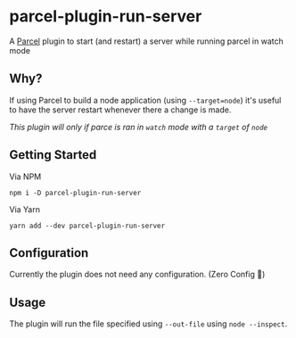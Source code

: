 # parcel-plugin-run-server

A [Parcel](https://parceljs.org/) plugin to start (and restart) a server while running parcel in watch mode

## Why?

If using Parcel to build a node application (using `--target=node`) it's useful to have the server restart whenever there a change is made.

_This plugin will only if parce is ran in `watch` mode with a `target` of `node`_

## Getting Started

Via NPM

```
npm i -D parcel-plugin-run-server
```

Via Yarn

```
yarn add --dev parcel-plugin-run-server
```

## Configuration

Currently the plugin does not need any configuration. (Zero Config 🎉)

## Usage

The plugin will run the file specified using `--out-file` using `node --inspect`.
